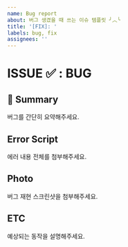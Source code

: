 ```yaml
---
name: Bug report
about: 버그 생겼을 때 쓰는 이슈 템플릿 ╯︿╰
title: '[FIX]: '
labels: bug, fix
assignees: ''
---
```


# ISSUE ✅ : BUG

## 📖 Summary

버그를 간단히 요약해주세요.

## Error Script

에러 내용 전체를 첨부해주세요.

## Photo

버그 재현 스크린샷을 첨부해주세요.

## ETC

예상되는 동작을 설명해주세요.
